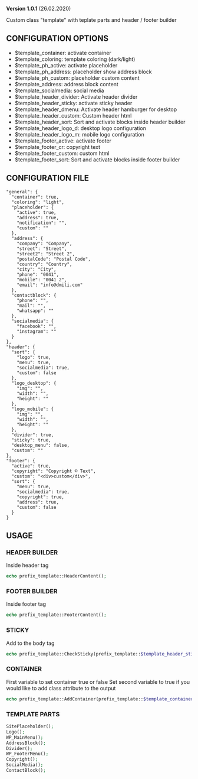 **Version 1.0.1** (26.02.2020)

Custom class "template" with teplate parts and header / footer builder

## CONFIGURATION OPTIONS
* $template_container: activate container
* $template_coloring: template coloring (dark/light)
* $template_ph_active: activate placeholder
* $template_ph_address: placeholder show address block
* $template_ph_custom: placeholder custom content
* $template_address: address block content
* $template_socialmedia: social media
* $template_header_divider: Activate header divider
* $template_header_sticky: activate sticky header
* $template_header_dmenu: Activate header hamburger for desktop
* $template_header_custom:  Custom header html
* $template_header_sort: Sort and activate blocks inside header builder
* $template_header_logo_d: desktop logo configuration
* $template_header_logo_m: mobile logo configuration
* $template_footer_active: activate footer
* $template_footer_cr: copyright text
* $template_footer_custom: custom html
* $template_footer_sort: Sort and activate blocks inside footer builder

## CONFIGURATION FILE
```
"general": {
  "container": true,
  "coloring": "light",
  "placeholder": {
    "active": true,
    "address": true,
    "notification": "",
    "custom": ""
  },
  "address": {
    "company": "Company",
    "street": "Street",
    "street2": "Street 2",
    "postalCode": "Postal Code",
    "country": "Country",
    "city": "City",
    "phone": "0041",
    "mobile": "0041 2",
    "email": "info@dmili.com"
  },
  "contactblock": {
    "phone": "",
    "mail": "",
    "whatsapp": ""
  },
  "socialmedia": {
    "facebook": "",
    "instagram": ""
  }
},
"header": {
  "sort": {
    "logo": true,
    "menu": true,
    "socialmedia": true,
    "custom": false
  },
  "logo_desktop": {
    "img": "",
    "width": "",
    "height": ""
  },
  "logo_mobile": {
    "img": "",
    "width": "",
    "height": ""
  },
  "divider": true,
  "sticky": true,
  "desktop_menu": false,
  "custom": ""
},
"footer": {
  "active": true,
  "copyright": "Copyright © Text",
  "custom": "<div>custom</div>",
  "sort": {
    "menu": true,
    "socialmedia": true,
    "copyright": true,
    "address": true,
    "custom": false
  }
}
```

## USAGE
### HEADER BUILDER
Inside header tag
```php
echo prefix_template::HeaderContent();
```
### FOOTER BUILDER
Inside footer tag
```php
echo prefix_template::FooterContent();
```
### STICKY
Add to the body tag
```php
echo prefix_template::CheckSticky(prefix_template::$template_header_sticky);
```
### CONTAINER
First variable to set container true or false
Set second variable to true if you would like to add class attribute to the output
```php
echo prefix_template::AddContainer(prefix_template::$template_container, true);
```
### TEMPLATE PARTS
```php
SitePlaceholder();
Logo();
WP_MainMenu();
AddressBlock();
Divider();
WP_FooterMenu();
Copyright();
SocialMedia();
ContactBlock();
```
